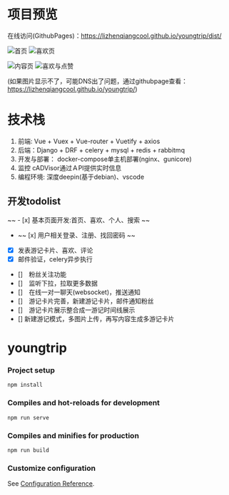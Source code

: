 # 项目预览
在线访问(GithubPages)：<https://lizhenqiangcool.github.io/youngtrip/dist/>

![首页](https://lizhenqiangcool.github.io/youngtrip/public/youngtrip1.png) ![喜欢页](https://lizhenqiangcool.github.io/youngtrip/public/youngtrip４.png)

![内容页](https://lizhenqiangcool.github.io/youngtrip/public/youngtrip2.png) ![喜欢与点赞](https://lizhenqiangcool.github.io/youngtrip/public/youngtrip3.png)

(如果图片显示不了，可能DNS出了问题，通过githubpage查看：<https://lizhenqiangcool.github.io/youngtrip/>)

# 技术栈
1. 前端: Vue + Vuex + Vue-router + Vuetify + axios
2. 后端：Django + DRF + celery + mysql + redis + rabbitmq
3. 开发与部署： docker-compose单主机部署(nginx、gunicore)
4. 监控 cADVisor通过ＡPI提供实时信息
5. 编程环境: 深度deepin(基于debian)、vscode

## 开发todolist
~~ - [x] 基本页面开发:首页、喜欢、个人、搜索 ~~
- ~~ [x] 用户相关登录、注册、找回密码 ~~
- [x] 发表游记卡片、喜欢、评论
- [x] 邮件验证，celery异步执行
- []　粉丝关注功能
- []　监听下拉，拉取更多数据
- []　在线一对一聊天(websocket)，推送通知
- []　游记卡片完善，新建游记卡片，邮件通知粉丝
- []　游记卡片展示整合成一游记时间线展示
- []  新建游记模式，多图片上传，再写内容生成多游记卡片


# youngtrip

### Project setup
```
npm install
```

### Compiles and hot-reloads for development
```
npm run serve
```

### Compiles and minifies for production
```
npm run build
```

### Customize configuration
See [Configuration Reference](https://cli.vuejs.org/config/).

